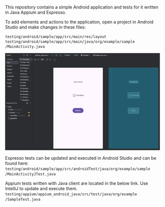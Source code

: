 This repository contains a simple Android application and tests for it written in Java Appium and Espresso.

To add elements and actions to the application, open a project in Android Studio and make changes in these files:
```
testing/android/sample/app/src/main/res/layout
testing/android/sample/app/src/main/java/org/example/sample
/MainActivity.java
```
![img.png](img.png)


Espresso tests can be updated and executed in Android Studio and can be found here:
`testing/android/sample/app/src/androidTest/java/org/example/sample
/MainActivityJTest.java`

Appium tests written with Java client are located in the below link. Use IntelliJ to update and execute them. 
`testing/appium/appium_android_java/src/test/java/org/example
/SampleTest.java`





